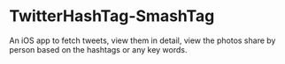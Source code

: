 # TwitterHashTag-SmashTag
An iOS app to fetch tweets, view them in detail, view the photos share by person based on the hashtags or any key words. 
